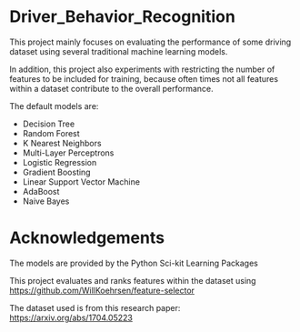 # Driver_Behavior_Recognition

This project mainly focuses on evaluating the performance of some driving dataset 
using several traditional machine learning models.

In addition, this project also experiments with restricting the number of features to be included for training,
because often times not all features within a dataset contribute to the overall performance.

The default models are:
- Decision Tree
- Random Forest
- K Nearest Neighbors
- Multi-Layer Perceptrons
- Logistic Regression
- Gradient Boosting
- Linear Support Vector Machine
- AdaBoost
- Naive Bayes

# Acknowledgements
The models are provided by the Python Sci-kit Learning Packages

This project evaluates and ranks features within the dataset using https://github.com/WillKoehrsen/feature-selector

The dataset used is from this research paper: https://arxiv.org/abs/1704.05223
